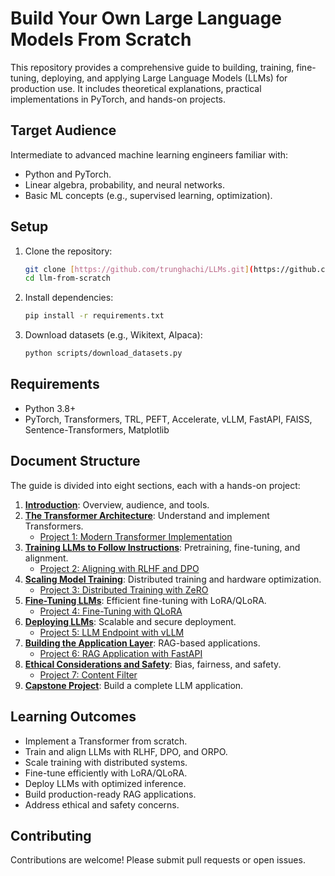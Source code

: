 # Build Your Own Large Language Models From Scratch

This repository provides a comprehensive guide to building, training, fine-tuning, deploying, and applying Large Language Models (LLMs) for production use. It includes theoretical explanations, practical implementations in PyTorch, and hands-on projects.

## Target Audience
Intermediate to advanced machine learning engineers familiar with:
- Python and PyTorch.
- Linear algebra, probability, and neural networks.
- Basic ML concepts (e.g., supervised learning, optimization).

## Setup
1. Clone the repository:
   ```bash
   git clone [https://github.com/trunghachi/LLMs.git](https://github.com/trunghachi/LLMs.git)
   cd llm-from-scratch
   ```
2. Install dependencies:
   ```bash
   pip install -r requirements.txt
   ```
3. Download datasets (e.g., Wikitext, Alpaca):
   ```bash
   python scripts/download_datasets.py
   ```

## Requirements
- Python 3.8+
- PyTorch, Transformers, TRL, PEFT, Accelerate, vLLM, FastAPI, FAISS, Sentence-Transformers, Matplotlib

## Document Structure
The guide is divided into eight sections, each with a hands-on project:

1. **[Introduction](docs/section_0_introduction.md)**: Overview, audience, and tools.
2. **[The Transformer Architecture](docs/section_1_transformer.md)**: Understand and implement Transformers.
   - [Project 1: Modern Transformer Implementation](docs/project_1_transformer.md)
3. **[Training LLMs to Follow Instructions](docs/section_2_training.md)**: Pretraining, fine-tuning, and alignment.
   - [Project 2: Aligning with RLHF and DPO](docs/project_2_alignment.md)
4. **[Scaling Model Training](docs/section_3_scaling.md)**: Distributed training and hardware optimization.
   - [Project 3: Distributed Training with ZeRO](docs/project_3_distributed.md)
5. **[Fine-Tuning LLMs](docs/section_4_finetuning.md)**: Efficient fine-tuning with LoRA/QLoRA.
   - [Project 4: Fine-Tuning with QLoRA](docs/project_4_qlora.md)
6. **[Deploying LLMs](docs/section_5_deployment.md)**: Scalable and secure deployment.
   - [Project 5: LLM Endpoint with vLLM](docs/project_5_deployment.md)
7. **[Building the Application Layer](docs/section_6_application.md)**: RAG-based applications.
   - [Project 6: RAG Application with FastAPI](docs/project_6_rag.md)
8. **[Ethical Considerations and Safety](docs/section_7_ethics.md)**: Bias, fairness, and safety.
   - [Project 7: Content Filter](docs/project_7_content_filter.md)
9. **[Capstone Project](docs/section_8_capstone.md)**: Build a complete LLM application.

## Learning Outcomes
- Implement a Transformer from scratch.
- Train and align LLMs with RLHF, DPO, and ORPO.
- Scale training with distributed systems.
- Fine-tune efficiently with LoRA/QLoRA.
- Deploy LLMs with optimized inference.
- Build production-ready RAG applications.
- Address ethical and safety concerns.

## Contributing
Contributions are welcome! Please submit pull requests or open issues.
